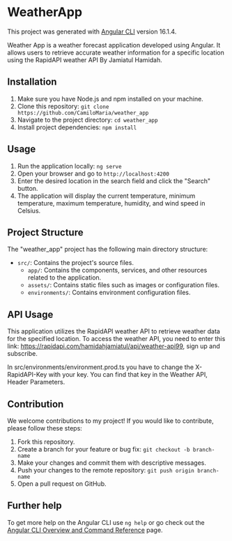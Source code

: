 # WeatherApp

This project was generated with [Angular CLI](https://github.com/angular/angular-cli) version 16.1.4.

Weather App is a weather forecast application developed using Angular. It allows users to retrieve accurate weather information for a specific location using the RapidAPI weather API By  Jamiatul Hamidah.

## Installation

1. Make sure you have Node.js and npm installed on your machine.
2. Clone this repository: `git clone https://github.com/CamiloMaria/weather_app`
3. Navigate to the project directory: `cd weather_app`
4. Install project dependencies: `npm install`


## Usage

1. Run the application locally: `ng serve`
2. Open your browser and go to `http://localhost:4200`
3. Enter the desired location in the search field and click the "Search" button.
4. The application will display the current temperature, minimum temperature, maximum temperature, humidity, and wind speed in Celsius.

## Project Structure

The "weather_app" project has the following main directory structure:

- `src/`: Contains the project's source files.
  - `app/`: Contains the components, services, and other resources related to the application.
  - `assets/`: Contains static files such as images or configuration files.
  - `environments/`: Contains environment configuration files.

## API Usage

This application utilizes the RapidAPI weather API to retrieve weather data for the specified location. To access the weather API, you need to enter this link: https://rapidapi.com/hamidahjamiatul/api/weather-api99, sign up and subscribe.

In src/environments/environment.prod.ts you have to change the X-RapidAPI-Key with your key. You can find that key in the Weather API, Header Parameters.

## Contribution

We welcome contributions to my project! If you would like to contribute, please follow these steps:

1. Fork this repository.
2. Create a branch for your feature or bug fix: `git checkout -b branch-name`
3. Make your changes and commit them with descriptive messages.
4. Push your changes to the remote repository: `git push origin branch-name`
5. Open a pull request on GitHub.


## Further help

To get more help on the Angular CLI use `ng help` or go check out the [Angular CLI Overview and Command Reference](https://angular.io/cli) page.
